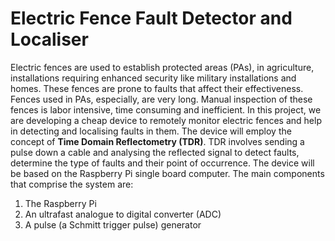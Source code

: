 # Electric Fence Fault Detector and Localiser

Electric fences are used to establish protected areas (PAs), in agriculture, installations requiring enhanced security like military installations and homes. These fences are prone to faults that affect their effectiveness. Fences used in PAs, especially, are very long. Manual inspection of these fences is labor intensive, time consuming and inefficient. In this project, we are developing a cheap device to remotely monitor electric fences and help in detecting and localising faults in them. The device will employ the concept of **Time Domain Reflectometry (TDR)**. TDR involves sending a pulse down a cable and analysing the reflected signal to detect faults, determine the type of faults and their point of occurrence. The device will be based on the Raspberry Pi single board computer. The main components that comprise the system are:
1. The Raspberry Pi
2. An ultrafast analogue to digital converter (ADC)
3. A pulse (a Schmitt trigger pulse) generator 

